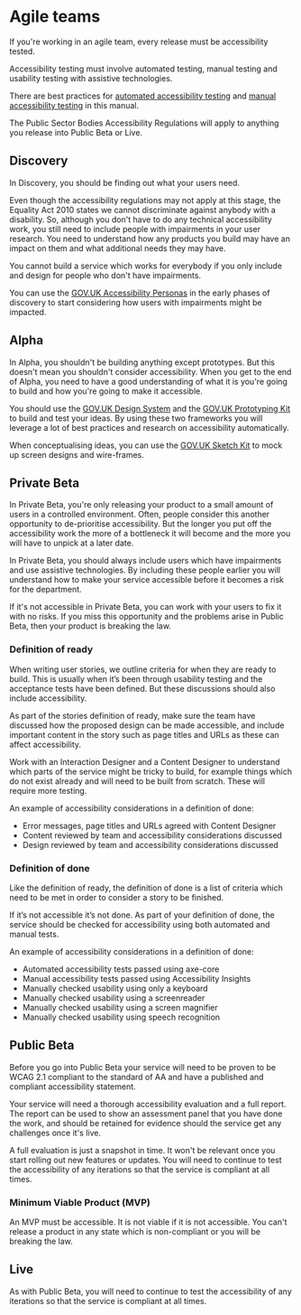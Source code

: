 # Agile teams

If you're working in an agile team, every release must be accessibility tested. 

Accessibility testing must involve automated testing, manual testing and usability testing with assistive technologies.

There are best practices for [automated accessibility testing](/best-practice/automated-accessibility-testing) and [manual accessibility testing](/best-practice/manual-accessibility-testing) in this manual.

The Public Sector Bodies Accessibility Regulations will apply to anything you release into Public Beta or Live. 

## Discovery

In Discovery, you should be finding out what your users need.

Even though the accessibility regulations may not apply at this stage, the Equality Act 2010 states we cannot discriminate against anybody with a disability. So, although you don't have to do any technical accessibility work, you still need to include people with impairments in your user research. You need to understand how any products you build may have an impact on them and what additional needs they may have. 

You cannot build a service which works for everybody if you only include and design for people who don't have impairments.

You can use the [GOV.UK Accessibility Personas](https://www.gov.uk/government/publications/understanding-disabilities-and-impairments-user-profiles) in the early phases of discovery to start considering how users with impairments might be impacted.

## Alpha

In Alpha, you shouldn't be building anything except prototypes. But this doesn't mean you shouldn't consider accessibility. When you get to the end of Alpha, you need to have a good understanding of what it is you're going to build and how you're going to make it accessible. 

You should use the [GOV.UK Design System](https://design-system.service.gov.uk/) and the [GOV.UK Prototyping Kit](https://github.com/alphagov/govuk-prototype-kit) to build and test your ideas. By using these two frameworks you will leverage a lot of best practices and research on accessibility automatically.

When conceptualising ideas, you can use the [GOV.UK Sketch Kit](https://github.com/abbott567/sketch_wireframing_kit) to mock up screen designs and wire-frames.

## Private Beta

In Private Beta, you're only releasing your product to a small amount of users in a controlled environment. Often, people consider this another opportunity to de-prioritise accessibility. But the longer you put off the accessibility work the more of a bottleneck it will become and the more you will have to unpick at a later date.

In Private Beta, you should always include users which have impairments and use assistive technologies. By including these people earlier you will understand how to make your service accessible before it becomes a risk for the department. 

If it's not accessible in Private Beta, you can work with your users to fix it with no risks. If you miss this opportunity and the problems arise in Public Beta, then your product is breaking the law.

### Definition of ready

When writing user stories, we outline criteria for when they are ready to build. This is usually when it’s been through usability testing and the acceptance tests have been defined. But these discussions should also include accessibility.

As part of the stories definition of ready, make sure the team have discussed how the proposed design can be made accessible, and include important content in the story such as page titles and URLs as these can affect accessibility.

Work with an Interaction Designer and a Content Designer to understand which parts of the service might be tricky to build, for example things which do not exist already and will need to be built from scratch. These will require more testing.

An example of accessibility considerations in a definition of done:
- Error messages, page titles and URLs agreed with Content Designer
- Content reviewed by team and accessibility considerations discussed
- Design reviewed by team and accessibility considerations discussed

### Definition of done

Like the definition of ready, the definition of done is a list of criteria which need to be met in order to consider a story to be finished.

If it’s not accessible it’s not done. As part of your definition of done, the service should be checked for accessibility using both automated and manual tests.

An example of accessibility considerations in a definition of done:
- Automated accessibility tests passed using axe-core
- Manual accessibility tests passed using Accessibility Insights
- Manually checked usability using only a keyboard
- Manually checked usability using a screenreader
- Manually checked usability using a screen magnifier
- Manually checked usability using speech recognition

## Public Beta

Before you go into Public Beta your service will need to be proven to be WCAG 2.1 compliant to the standard of AA and have a published and compliant accessibility statement.

Your service will need a thorough accessibility evaluation and a full report. The report can be used to show an assessment panel that you have done the work, and should be retained for evidence should the service get any challenges once it's live.

A full evaluation is just a snapshot in time. It won't be relevant once you start rolling out new features or updates. You will need to continue to test the accessibility of any iterations so that the service is compliant at all times. 

### Minimum Viable Product (MVP)

An MVP must be accessible. It is not viable if it is not accessible. You can't release a product in any state which is non-compliant or you will be breaking the law.

## Live

As with Public Beta, you will need to continue to test the accessibility of any iterations so that the service is compliant at all times. 
